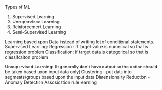 Types of ML
1. Supervised Learning
2. Unsupervised Learning
3. Reinforcement Learning
4. Semi-Supervised Learning

Learning based upon Data instead of writing lot of conditional statements.
Supervised Learning:
    Regression : If target value is numerical so tha tis regression problem
    Classification: if target data is categorical so that is classifcaiton problem

Unsupervised Learning: (It generally don't have output so the action should be taken based upon input data only)
    Clustering - put data into segments/groups based upon the input data
    Dimensionality Reduction -  
    Anomaly Detection
    Assosication rule learning